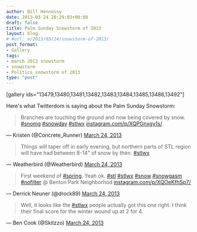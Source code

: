 ```yaml
---
author: Bill Hennessy
date: 2013-03-24 20:29:03+00:00
draft: false
title: Palm Sunday Snowstorm of 2013
layout: blog
# #url: e/2013/03/24/snowstorm-of-2013/
post_format:
- Gallery
tags:
- march 2013 snowstorm
- snowstorm
- Politics snowstorm of 2013
type: "post"
---
```


[gallery ids="13479,13480,13481,13482,13483,13484,13485,13486,13492"]

Here's what Twitterdom is saying about the Palm Sunday Snowstorm:


> Branches are touching the ground and now being covered by snow. [#snomg](https://twitter.com/search/%23snomg) [#snowday](https://twitter.com/search/%23snowday) [#stlwx](https://twitter.com/search/%23stlwx) [instagram.com/p/XQPGnxgy1s/](https://t.co/TX68jL3cRo)

— Kristen (@Concrete_Runner) [March 24, 2013](https://twitter.com/Concrete_Runner/status/315923325035622400)




> Things will taper off in early evening, but northern parts of STL region will have had between 8-14" of snow by then. [#stlwx](https://twitter.com/search/%23stlwx)

— Weatherbird (@Weatherbird) [March 24, 2013](https://twitter.com/Weatherbird/status/315921445412802561)





> First weekend of [#spring](https://twitter.com/search/%23spring). Yeah ok. [#stl](https://twitter.com/search/%23stl) [#stlwx](https://twitter.com/search/%23stlwx) [#snow](https://twitter.com/search/%23snow) [#snowgasm](https://twitter.com/search/%23snowgasm) [#nofilter](https://twitter.com/search/%23nofilter) @ Benton Park Neighborhod [instagram.com/p/XQOeKfhSp7/](https://t.co/KTpNCAQLN9)

— Derrick Neuner (@drock89) [March 24, 2013](https://twitter.com/drock89/status/315921943469649920)





> Well, it looks like the [#stlwx](https://twitter.com/search/%23stlwx) people actually got this one right. I think their final score for the winter wound up at 2 for 4.

— Ben Cook (@Skitzzo) [March 24, 2013](https://twitter.com/Skitzzo/status/315925533592530947)



